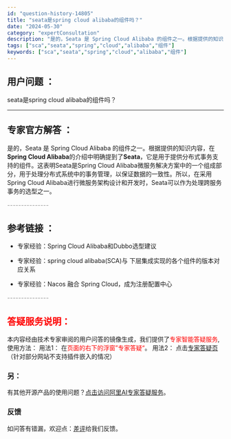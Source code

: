 ```yaml
---
id: "question-history-14805"
title: "seata是spring cloud alibaba的组件吗？"
date: "2024-05-30"
category: "expertConsultation"
description: "是的，Seata 是 Spring Cloud Alibaba 的组件之一。根据提供的知识内容，在**Spring Cloud Alibaba**的介绍中明确提到了**Seata**，它是用于提供分布式事务支持的组件。这表明Seata是Spring Cloud Alibaba微服务解决方案中的一个组"
tags: ["sca","seata","spring","cloud","alibaba","组件"]
keywords: ["sca","seata","spring","cloud","alibaba","组件"]
---
```


## 用户问题 ： 
 seata是spring cloud alibaba的组件吗？  

---------------
## 专家官方解答 ：

是的，Seata 是 Spring Cloud Alibaba 的组件之一。根据提供的知识内容，在**Spring Cloud Alibaba**的介绍中明确提到了**Seata**，它是用于提供分布式事务支持的组件。这表明Seata是Spring Cloud Alibaba微服务解决方案中的一个组成部分，用于处理分布式系统中的事务管理，以保证数据的一致性。所以，在采用Spring Cloud Alibaba进行微服务架构设计和开发时，Seata可以作为处理跨服务事务的选型之一。


<font color="#949494">---------------</font> 


## 参考链接 ：

* 专家经验：Spring Cloud Alibaba和Dubbo选型建议 
 
 * 专家经验：spring cloud alibaba(SCA)与 下层集成实现的各个组件的版本对应关系 
 
 * 专家经验：Nacos 融合 Spring Cloud，成为注册配置中心 


 <font color="#949494">---------------</font> 
 


## <font color="#FF0000">答疑服务说明：</font> 

本内容经由技术专家审阅的用户问答的镜像生成，我们提供了<font color="#FF0000">专家智能答疑服务</font>,使用方法：
用法1： 在<font color="#FF0000">页面的右下的浮窗”专家答疑“</font>。
用法2： 点击[专家答疑页](https://answer.opensource.alibaba.com/docs/intro)（针对部分网站不支持插件嵌入的情况）
### 另：


有其他开源产品的使用问题？[点击访问阿里AI专家答疑服务](https://answer.opensource.alibaba.com/docs/intro)。
### 反馈
如问答有错漏，欢迎点：[差评](https://ai.nacos.io/user/feedbackByEnhancerGradePOJOID?enhancerGradePOJOId=14808)给我们反馈。
